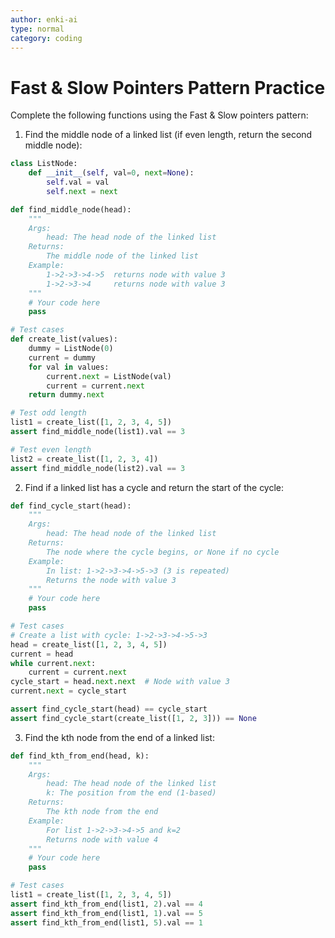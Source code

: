 ```yaml
---
author: enki-ai
type: normal
category: coding
---
```


# Fast & Slow Pointers Pattern Practice

Complete the following functions using the Fast & Slow pointers pattern:

1. Find the middle node of a linked list (if even length, return the second middle node):

```python
class ListNode:
    def __init__(self, val=0, next=None):
        self.val = val
        self.next = next

def find_middle_node(head):
    """
    Args:
        head: The head node of the linked list
    Returns:
        The middle node of the linked list
    Example:
        1->2->3->4->5  returns node with value 3
        1->2->3->4     returns node with value 3
    """
    # Your code here
    pass

# Test cases
def create_list(values):
    dummy = ListNode(0)
    current = dummy
    for val in values:
        current.next = ListNode(val)
        current = current.next
    return dummy.next

# Test odd length
list1 = create_list([1, 2, 3, 4, 5])
assert find_middle_node(list1).val == 3

# Test even length
list2 = create_list([1, 2, 3, 4])
assert find_middle_node(list2).val == 3
```

2. Find if a linked list has a cycle and return the start of the cycle:

```python
def find_cycle_start(head):
    """
    Args:
        head: The head node of the linked list
    Returns:
        The node where the cycle begins, or None if no cycle
    Example:
        In list: 1->2->3->4->5->3 (3 is repeated)
        Returns the node with value 3
    """
    # Your code here
    pass

# Test cases
# Create a list with cycle: 1->2->3->4->5->3
head = create_list([1, 2, 3, 4, 5])
current = head
while current.next:
    current = current.next
cycle_start = head.next.next  # Node with value 3
current.next = cycle_start

assert find_cycle_start(head) == cycle_start
assert find_cycle_start(create_list([1, 2, 3])) == None
```

3. Find the kth node from the end of a linked list:

```python
def find_kth_from_end(head, k):
    """
    Args:
        head: The head node of the linked list
        k: The position from the end (1-based)
    Returns:
        The kth node from the end
    Example:
        For list 1->2->3->4->5 and k=2
        Returns node with value 4
    """
    # Your code here
    pass

# Test cases
list1 = create_list([1, 2, 3, 4, 5])
assert find_kth_from_end(list1, 2).val == 4
assert find_kth_from_end(list1, 1).val == 5
assert find_kth_from_end(list1, 5).val == 1
``` 